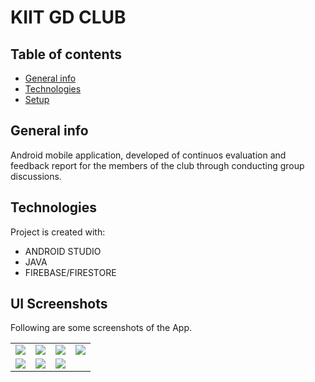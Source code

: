 # KIIT GD CLUB 
</hr>

## Table of contents
* [General info](#general-info)
* [Technologies](#technologies)
* [Setup](#setup)

## General info
Android mobile application, developed of continuos evaluation and feedback report for the members of the club through conducting group discussions.
	
## Technologies
Project is created with:
* ANDROID STUDIO
* JAVA
* FIREBASE/FIRESTORE

## UI Screenshots
Following are some screenshots of the App. 
</hr>


<table>
<tr>
<td>
<img src="Screenshot_2019-04-10-14-11-31-019_in.ac.kiit.justtalk.png"></td>
<td>
<img src="https://github.com/ron71/GD_App/blob/master/screenshots/Screenshot_2019-04-10-03-53-26-852_in.ac.kiit.justtalk.png">
  <td><img src="https://github.com/ron71/GD_App/blob/master/screenshots/Screenshot_2019-04-10-03-48-34-590_in.ac.kiit.justtalk.png"></td>
  <td><img src="https://github.com/ron71/GD_App/blob/master/screenshots/Screenshot_2019-04-10-03-50-38-317_in.ac.kiit.justtalk.png"></td>
  
</tr>

<tr>
<td><img src="https://github.com/ron71/GD_App/blob/master/screenshots/Screenshot_2019-04-10-03-51-47-262_in.ac.kiit.justtalk.png"></td>
  <td><img src="https://github.com/ron71/GD_App/blob/master/screenshots/Screenshot_2019-04-10-03-53-26-852_in.ac.kiit.justtalk.png"></td>
  <td><img src="https://github.com/ron71/GD_App/blob/master/screenshots/Screenshot_2019-04-10-03-53-44-921_in.ac.kiit.justtalk.png"></td>
</tr>
</table>
